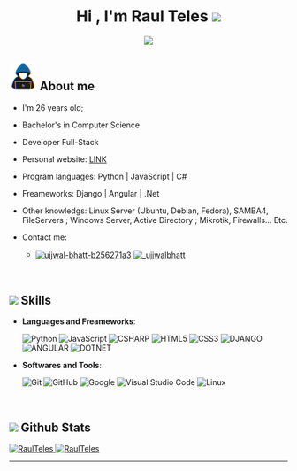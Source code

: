 <h1 align="center"><b>Hi , I'm Raul Teles </b><img src="https://media.giphy.com/media/hvRJCLFzcasrR4ia7z/giphy.gif" width="35"></h1>

<p align="center">
  <a href="https://github.com/DenverCoder1/readme-typing-svg"><img src="https://readme-typing-svg.demolab.com?font=Fira+Code&size=17&duration=2500&pause=1400&center=falso&vCenter=falso&repeat=verdadeiro&random=falso&width=435&lines=I'm+Developer+Full+Stack+Jr;Feel+free+to+browse+through+my+repositories+"></a>
</p>

## <picture><img src = "https://github.com/0xAbdulKhalid/0xAbdulKhalid/raw/main/assets/mdImages/about_me.gif" width = 50px></picture> **About me**
- I'm 26 years old;
- Bachelor's in Computer Science
- Developer Full-Stack
- Personal website: <a href="https://portfolio.raulteles.com.br" target="_blank">LINK</a>
- Program languages: Python | JavaScript | C#
- Freameworks: Django | Angular | .Net
- Other knowledgs: Linux Server (Ubuntu, Debian, Fedora), SAMBA4, FileServers ; Windows Server, Active Directory ; Mikrotik, Firewalls... Etc.
- Contact me:
  
   - <a href="https://www.linkedin.com/in/raul-teles/" target="blank"><img align="center" src="https://raw.githubusercontent.com/rahuldkjain/github-profile-readme-generator/master/src/images/icons/Social/linked-in-alt.svg" alt="ujjwal-bhatt-b256271a3" height="30" width="40" /></a>
 <a href="https://www.instagram.com/teles_raul/" target="blank"><img align="center" src="https://raw.githubusercontent.com/rahuldkjain/github-profile-readme-generator/master/src/images/icons/Social/instagram.svg" alt="_ujjwalbhatt" height="30" width="40" /></a> 
<br>

## <img src="https://media2.giphy.com/media/QssGEmpkyEOhBCb7e1/giphy.gif?cid=ecf05e47a0n3gi1bfqntqmob8g9aid1oyj2wr3ds3mg700bl&rid=giphy.gif" width ="25"><b> Skills</b>
<p align="center">

- **Languages and Freameworks**:

  ![Python](https://img.shields.io/badge/Python%20-%2314354C.svg?style=for-the-badge&logo=python&logoColor=white)
  ![JavaScript](https://img.shields.io/badge/JavaScript%20-%23F7DF1E.svg?style=for-the-badge&logo=javascript&logoColor=black)
  ![CSHARP](https://img.shields.io/badge/CSHARP%20-%231572B6.svg?style=for-the-badge&logo=csharp&logoColor=white)
  ![HTML5](https://img.shields.io/badge/HTML5%20-%23E34F26.svg?style=for-the-badge&logo=html5&logoColor=white)
  ![CSS3](https://img.shields.io/badge/CSS%20-%231572B6.svg?style=for-the-badge&logo=css3&logoColor=white)
  ![DJANGO](https://img.shields.io/badge/DJANGO%20-%231922B6.svg?style=for-the-badge&logo=django&logoColor=white)
  ![ANGULAR](https://img.shields.io/badge/ANGULAR%20-%23C4151C.svg?style=for-the-badge&logo=angular&logoColor=white)
  ![DOTNET](https://img.shields.io/badge/DOTNET%20-%23592c8c.svg?style=for-the-badge&logo=dotnet&logoColor=white)
  
- **Softwares and Tools**:

    ![Git](https://img.shields.io/badge/git-%23F05033.svg?style=for-the-badge&logo=git&logoColor=white)
    ![GitHub](https://img.shields.io/badge/github-%23121011.svg?style=for-the-badge&logo=github&logoColor=white)
    ![Google](https://img.shields.io/badge/google-%234285F4.svg?style=for-the-badge&logo=google&logoColor=white)
    ![Visual Studio Code](https://img.shields.io/badge/Visual%20Studio%20Code-0078d7.svg?style=for-the-badge&logo=visual-studio-code&logoColor=white)
    ![Linux](https://img.shields.io/badge/Linux-FCC624?style=for-the-badge&logo=linux&logoColor=black)
  
<br>

## <img src="https://media.giphy.com/media/iY8CRBdQXODJSCERIr/giphy.gif" width="35"><b> Github Stats </b>

<a href="https://github.com/RaulTeles/">
  
  <img src="https://github-readme-stats.vercel.app/api?username=RaulTeles&include_all_commits=true&count_private=true&show_icons=true&line_height=20&icon_color=2234AE&text_color=D3D3D3&bg_color=0,000000,130F40" width="450"  alt="RaulTeles"/>
  <img src="https://github-readme-stats.vercel.app/api/top-langs?username=RaulTeles&show_icons=true&locale=en&layout=compact&line_height=20&title_color=7A7ADB&icon_color=2234AE&text_color=D3D3D3&bg_color=0,000000,130F40" width="375"  alt="RaulTeles"/>
</a>

-----
